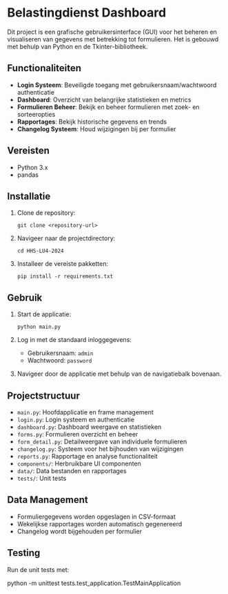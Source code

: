 # Belastingdienst Dashboard

Dit project is een grafische gebruikersinterface (GUI) voor het beheren en visualiseren van gegevens met betrekking tot formulieren. Het is gebouwd met behulp van Python en de Tkinter-bibliotheek.

## Functionaliteiten

- **Login Systeem**: Beveiligde toegang met gebruikersnaam/wachtwoord authenticatie
- **Dashboard**: Overzicht van belangrijke statistieken en metrics
- **Formulieren Beheer**: Bekijk en beheer formulieren met zoek- en sorteeropties
- **Rapportages**: Bekijk historische gegevens en trends
- **Changelog Systeem**: Houd wijzigingen bij per formulier

## Vereisten

- Python 3.x
- pandas

## Installatie

1. Clone de repository:

   ```
   git clone <repository-url>
   ```

2. Navigeer naar de projectdirectory:

   ```
   cd HHS-LU4-2024
   ```

3. Installeer de vereiste pakketten:
   ```
   pip install -r requirements.txt
   ```

## Gebruik

1. Start de applicatie:

   ```
   python main.py
   ```

2. Log in met de standaard inloggegevens:

   - Gebruikersnaam: `admin`
   - Wachtwoord: `password`

3. Navigeer door de applicatie met behulp van de navigatiebalk bovenaan.

## Projectstructuur

- `main.py`: Hoofdapplicatie en frame management
- `login.py`: Login systeem en authenticatie
- `dashboard.py`: Dashboard weergave en statistieken
- `forms.py`: Formulieren overzicht en beheer
- `form_detail.py`: Detailweergave van individuele formulieren
- `changelog.py`: Systeem voor het bijhouden van wijzigingen
- `reports.py`: Rapportage en analyse functionaliteit
- `components/`: Herbruikbare UI componenten
- `data/`: Data bestanden en rapportages
- `tests/`: Unit tests

## Data Management

- Formuliergegevens worden opgeslagen in CSV-formaat
- Wekelijkse rapportages worden automatisch gegenereerd
- Changelog wordt bijgehouden per formulier

## Testing

Run de unit tests met:

python -m unittest tests.test_application.TestMainApplication
